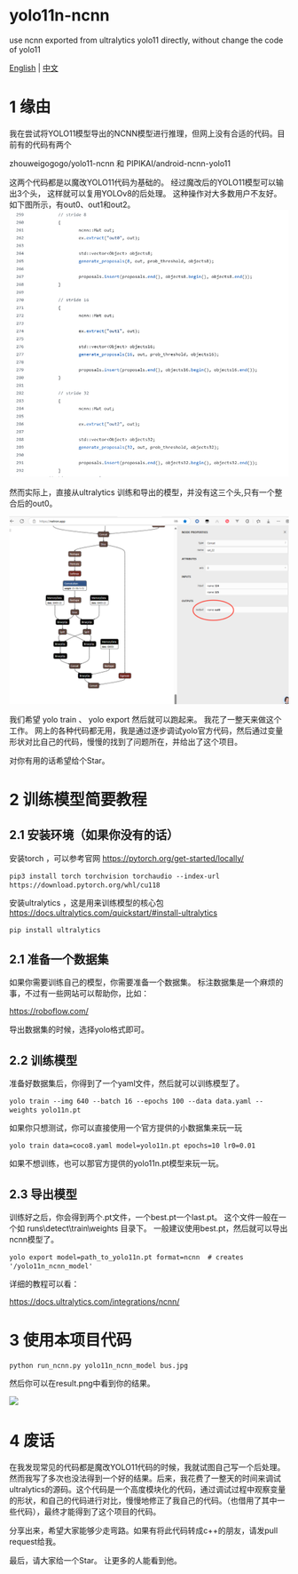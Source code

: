 # yolo11n-ncnn

use ncnn exported from ultralytics yolo11 directly, without change the code of yolo11

[English](README.md) | [中文](README.zh-CN.md)

# 1 缘由

我在尝试将YOLO11模型导出的NCNN模型进行推理，但网上没有合适的代码。目前有的代码有两个

zhouweigogogo/yolo11-ncnn
和
PIPIKAI/android-ncnn-yolo11

这两个代码都是以魔改YOLO11代码为基础的。 经过魔改后的YOLO11模型可以输出3个头， 这样就可以复用YOLOv8的后处理。 这种操作对大多数用户不友好。如下图所示，有out0、out1和out2。
![alt text](images/head.png)

然而实际上，直接从ultralytics 训练和导出的模型，并没有这三个头,只有一个整合后的out0。

![yolo11 from ultralytics in netron](images/netron.png)


我们希望 yolo train 、 yolo export 然后就可以跑起来。 我花了一整天来做这个工作。 网上的各种代码都无用，我是通过逐步调试yolo官方代码，然后通过变量形状对比自己的代码，慢慢的找到了问题所在，并给出了这个项目。

对你有用的话希望给个Star。

# 2 训练模型简要教程
## 2.1 安装环境（如果你没有的话）

安装torch ，可以参考官网  https://pytorch.org/get-started/locally/
```shell
pip3 install torch torchvision torchaudio --index-url https://download.pytorch.org/whl/cu118

```
安装ultralytics ，这是用来训练模型的核心包 https://docs.ultralytics.com/quickstart/#install-ultralytics

```shell
pip install ultralytics
```


## 2.1 准备一个数据集

如果你需要训练自己的模型，你需要准备一个数据集。 标注数据集是一个麻烦的事，不过有一些网站可以帮助你，比如：

https://roboflow.com/

导出数据集的时候，选择yolo格式即可。


## 2.2 训练模型

准备好数据集后，你得到了一个yaml文件，然后就可以训练模型了。

```shell
yolo train --img 640 --batch 16 --epochs 100 --data data.yaml --weights yolo11n.pt
```
如果你只想测试，你可以直接使用一个官方提供的小数据集来玩一玩

```shell
yolo train data=coco8.yaml model=yolo11n.pt epochs=10 lr0=0.01
```

如果不想训练，也可以那官方提供的yolo11n.pt模型来玩一玩。


## 2.3 导出模型

训练好之后，你会得到两个.pt文件，一个best.pt一个last.pt。
这个文件一般在一个如 runs\detect\train\weights 目录下。 
一般建议使用best.pt，然后就可以导出ncnn模型了。


```shell
yolo export model=path_to_yolo11n.pt format=ncnn  # creates '/yolo11n_ncnn_model'
```

详细的教程可以看：

https://docs.ultralytics.com/integrations/ncnn/


# 3 使用本项目代码

```
python run_ncnn.py yolo11n_ncnn_model bus.jpg
````
然后你可以在result.png中看到你的结果。


![](./result.png)


# 4 废话

在我发现常见的代码都是魔改YOLO11代码的时候，我就试图自己写一个后处理。然而我写了多次也没法得到一个好的结果。后来，我花费了一整天的时间来调试ultralytics的源码。这个代码是一个高度模块化的代码，通过调试过程中观察变量的形状，和自己的代码进行对比，慢慢地修正了我自己的代码。（也借用了其中一些代码），最终才能得到了这个项目的代码。

分享出来，希望大家能够少走弯路。如果有将此代码转成c++的朋友，请发pull request给我。

最后，请大家给一个Star。 让更多的人能看到他。

